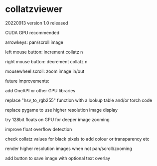 # collatzviewer

20220913 version 1.0 released


CUDA GPU recommended


arrowkeys: pan/scroll image

left mouse button: increment collatz n

right mouse button: decrement collatz n

mousewheel scroll: zoom image in/out




future improvements:

add OneAPI or other GPU libraries

replace "hsv_to_rgb255" function with a lookup table and/or torch code

replace pygame to use higher resolution image display

try 128bit floats on GPU for deeper image zooming

improve float overflow detection

check collatz values for black pixels to add colour or transparency etc

render higher resolution images when not pan/scroll/zooming

add button to save image with optional text overlay


